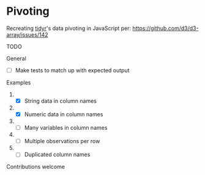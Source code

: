 Pivoting
===

Recreating [tidyr](https://tidyr.tidyverse.org/articles/pivot.html)'s data pivoting in JavaScript per: https://github.com/d3/d3-array/issues/142

TODO

General

- [ ] Make tests to match up with expected output

Examples 

1. - [x] String data in column names
2. - [x] Numeric data in column names
3. - [ ] Many variables in column names
4. - [ ] Multiple observations per row
5. - [ ] Duplicated column names

Contributions welcome

